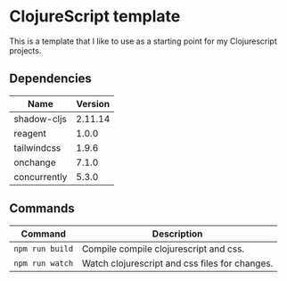 # ClojureScript template

This is a template that I like to use as a starting point for my Clojurescript projects.

## Dependencies

| Name         | Version |
|--------------|---------|
| shadow-cljs  | 2.11.14  |
| reagent      | 1.0.0   |
| tailwindcss  | 1.9.6   |
| onchange     | 7.1.0   |
| concurrently | 5.3.0   |

## Commands

| Command         | Description                                    |
|-----------------|------------------------------------------------|
| `npm run build` | Compile compile clojurescript and css.         |
| `npm run watch` | Watch clojurescript and css files for changes. |
